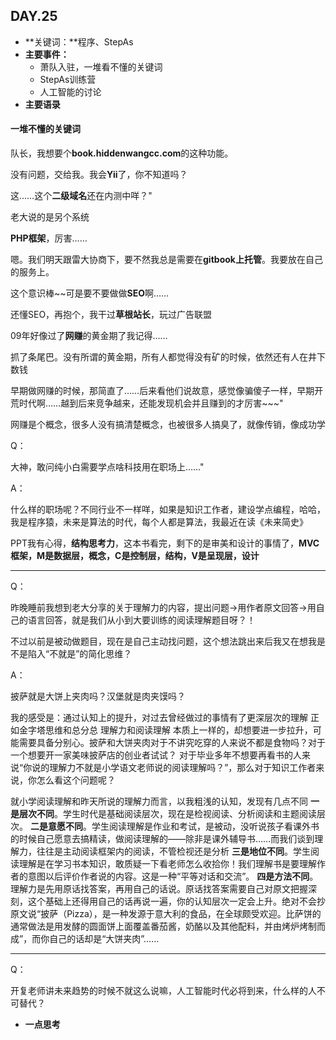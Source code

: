 ## DAY.25
+ **关键词：**程序、StepAs
+ **主要事件：**
    + 萧队入驻，一堆看不懂的关键词
    + StepAs训练营
    + 人工智能的讨论
+ **主要语录**

#### 一堆不懂的关键词

队长，我想要个**book.hiddenwangcc.com**的这种功能。

没有问题，交给我。我会**Yii**了，你不知道吗？

这……这个**二级域名**还在内测中咩？"

老大说的是另个系统

**PHP框架**，厉害……

嗯。我们明天跟雷大协商下，要不然我总是需要在**gitbook上托管**。我要放在自己的服务上。

这个意识棒~~可是要不要做做**SEO**啊……

还懂SEO，再抱个，我干过**草根站长**，玩过广告联盟

09年好像过了**网赚**的黄金期了我记得……

抓了条尾巴。没有所谓的黄金期，所有人都觉得没有矿的时候，依然还有人在井下数钱

早期做网赚的时候，那简直了……后来看他们说故意，感觉像骗傻子一样，早期开荒时代啊……越到后来竞争越来，还能发现机会并且赚到的才厉害~~~"

网赚是个概念，很多人没有搞清楚概念，也被很多人搞臭了，就像传销，像成功学

Q：

大神，敢问纯小白需要学点啥科技用在职场上……"

A：

什么样的职场呢？不同行业不一样咩，如果是知识工作者，建设学点编程，哈哈，我是程序猿，未来是算法的时代，每个人都是算法，我最近在读《未来简史》

PPT我有心得，**结构思考力**，这本书看完，剩下的是审美和设计的事情了，**MVC框架，M是数据层，概念，C是控制层，结构，V是呈现层，设计**

- - - - ------

Q：

昨晚睡前我想到老大分享的关于理解力的内容，提出问题→用作者原文回答→用自己的语言回答，就是我们从小到大要训练的阅读理解题目呀？！

不过以前是被动做题目，现在是自己主动找问题，这个想法跳出来后我又在想我是不是陷入“不就是”的简化思维？

A：

披萨就是大饼上夹肉吗？汉堡就是肉夹馍吗？

我的感受是：通过认知上的提升，对过去曾经做过的事情有了更深层次的理解
正如金字塔思维和总分总
理解力和阅读理解
本质上一样的，却想要进一步拉升，可能需要具备分别心。披萨和大饼夹肉对于不讲究吃穿的人来说不都是食物吗？对于一个想要开一家美味披萨店的创业者试试？
对于毕业多年不想要再看书的人来说“你说的理解力不就是小学语文老师说的阅读理解吗？”，那么对于知识工作者来说，你怎么看这个问题呢？

就小学阅读理解和昨天所说的理解力而言，以我粗浅的认知，发现有几点不同
**一是层次不同**。学生时代是基础阅读层次，现在是检视阅读、分析阅读和主题阅读层次。
**二是意愿不同**。学生阅读理解是作业和考试，是被动，没听说孩子看课外书的时候自己愿意去搞精读，做阅读理解的——除非是课外辅导书……而我们谈到理解力，往往是主动阅读框架内的阅读，不管检视还是分析
**三是地位不同**。学生阅读理解是在学习书本知识，敢质疑一下看老师怎么收拾你！我们理解书是要理解作者的意图以后评价作者说的内容。这是一种“平等对话和交流”。
**四是方法不同**。理解力是先用原话找答案，再用自己的话说。原话找答案需要自己对原文把握深刻，这个基础上还得用自己的话再说一遍，你的认知层次一定会上升。绝对不会抄原文说“披萨（Pizza），是一种发源于意大利的食品，在全球颇受欢迎。比萨饼的通常做法是用发酵的圆面饼上面覆盖番茄酱，奶酪以及其他配料，并由烤炉烤制而成”，而你自己的话却是“大饼夹肉”……

- - - - --------

Q：

开复老师讲未来趋势的时候不就这么说嘛，人工智能时代必将到来，什么样的人不可替代？


+ **一点思考**
